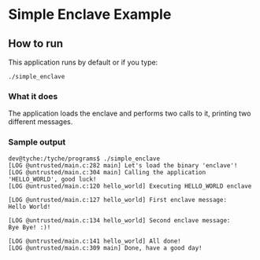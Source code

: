 # Simple Enclave Example


## How to run

This application runs by default or if you type:

```
./simple_enclave
```

### What it does

The application loads the enclave and performs two calls to it, printing two different messages.

### Sample output

```
dev@tyche:/tyche/programs$ ./simple_enclave
[LOG @untrusted/main.c:282 main] Let's load the binary 'enclave'!
[LOG @untrusted/main.c:304 main] Calling the application 'HELLO_WORLD', good luck!
[LOG @untrusted/main.c:120 hello_world] Executing HELLO_WORLD enclave

[LOG @untrusted/main.c:127 hello_world] First enclave message:
Hello World!

[LOG @untrusted/main.c:134 hello_world] Second enclave message:
Bye Bye! :)!

[LOG @untrusted/main.c:141 hello_world] All done!
[LOG @untrusted/main.c:309 main] Done, have a good day!
```
